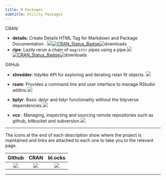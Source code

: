 ```yaml
---
title: R Packages
subtitle: Utility Packages
---
```


CRAN:

  - **details**: Create Details HTML Tag for Markdown and Package Documentation . [![](https://raw.githubusercontent.com/yonicd/yonicd.github.io/master/img/ghicon.jpeg)](https://github.com/yonicd/details)[![CRAN\_Status\_Badge](https://www.r-pkg.org/badges/version/ripe?color=blue)](https://cran.r-project.org/package=details)![downloads](https://cranlogs.r-pkg.org/badges/details)
  - **ripe**: Lazily rerun a chain of `magrittr` pipes using a pipe.[![](https://raw.githubusercontent.com/yonicd/yonicd.github.io/master/img/ghicon.jpeg)](https://github.com/yonicd/ripe)[![CRAN\_Status\_Badge](https://www.r-pkg.org/badges/version/ripe?color=blue)](https://cran.r-project.org/package=ripe)![downloads](https://cranlogs.r-pkg.org/badges/ripe)
  
GitHub

  - **shredder**: tidylike API for exploring and iterating rstan fit objects. [![](https://raw.githubusercontent.com/yonicd/yonicd.github.io/master/img/ghicon.jpeg)](https://github.com/yonicd/shredder)

  - **rsam**: Provides a command line and user interface to manage RStudio addins.[![](https://raw.githubusercontent.com/yonicd/yonicd.github.io/master/img/ghicon.jpeg)](https://github.com/yonicd/rsam)

  - **bplyr**: Basic dplyr and tidyr functionality without the tidyverse dependencies.[![](https://raw.githubusercontent.com/yonicd/yonicd.github.io/master/img/ghicon.jpeg)](https://github.com/yonicd/bplyr)

  - **vcs** : Managing, inspecting and sourcing remote repositories such as github, bitbucket and subversion.[![](https://raw.githubusercontent.com/yonicd/yonicd.github.io/master/img/ghicon.jpeg)](https://github.com/yonicd/vcs)

<hr>

The icons at the end of each description show where the project is maintained and links are attached to each one to take you to the relevant page. 

 Github | CRAN | bl.ocks
:--:|:--:|:--:
 [![](https://raw.githubusercontent.com/yonicd/yonicd.github.io/master/img/ghicon.jpeg)](https://github.com/yonicd/) | [![](https://img.shields.io/badge/CRAN--blue.svg)](https://cran.r-project.org/) | [![](https://raw.githubusercontent.com/yonicd/yonicd.github.io/master/img/d3js.jpeg)](https://bl.ocks.org/)

<hr>

